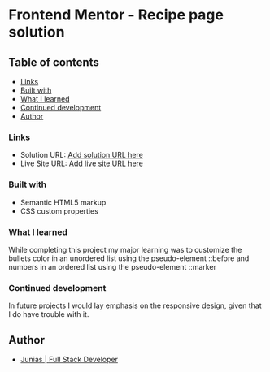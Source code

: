 # Frontend Mentor - Recipe page solution

## Table of contents
  - [Links](#links)
  - [Built with](#built-with)
  - [What I learned](#what-i-learned)
  - [Continued development](#continued-development)
- [Author](#author)



### Links

- Solution URL: [Add solution URL here](https://your-solution-url.com)
- Live Site URL: [Add live site URL here](https://your-live-site-url.com)

### Built with

- Semantic HTML5 markup
- CSS custom properties

### What I learned

While completing this project my major learning was to customize the bullets color in an unordered list using the pseudo-element ::before and numbers in an ordered list using the pseudo-element ::marker

### Continued development

In future projects I would lay emphasis on the responsive design, given that I do have trouble with it.

## Author

- [Junias | Full Stack Developer]()



